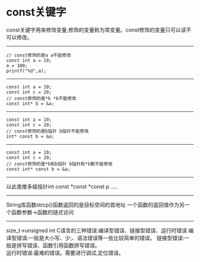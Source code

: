 # const关键字

const关键字用来修饰变量,修饰的变量称为常变量。const修饰的变量只可以读不可以修改。

---
    // const修饰的是a a不能修改
    const int a = 10;
    a = 100;
    printf("%d",a);
---
    const int a = 10;
    const int c = 20;
    // const修饰的是*b *b不能修改
    const int* b = &a;
---
    const int a = 10;
    const int c = 20;
    // const修饰的是b指针 b指针不能修改
    int* const b = &a;
---   
    const int a = 10;
    const int c = 20;
    // const修饰的是*b和b指针 b指针和*b都不能修改
    const int* const b = &a;
---
以此类推多级指针int const *const *const p .....

---
String库函数strcp()函数返回的是目标空间的首地址
一个函数的返回值作为另一个函数参数->函数的链式访问

---
size_t->unsigned int
C语言的三种错误:编译型错误、链接型错误、运行时错误
编译型错误:一般是大小写、少;、语法错误等一些比较简单的错误。
链接型错误:一般是拼写错误、函数引用函数拼写错误。  
运行时错误:最难的错误。需要进行调试,定位错误。  